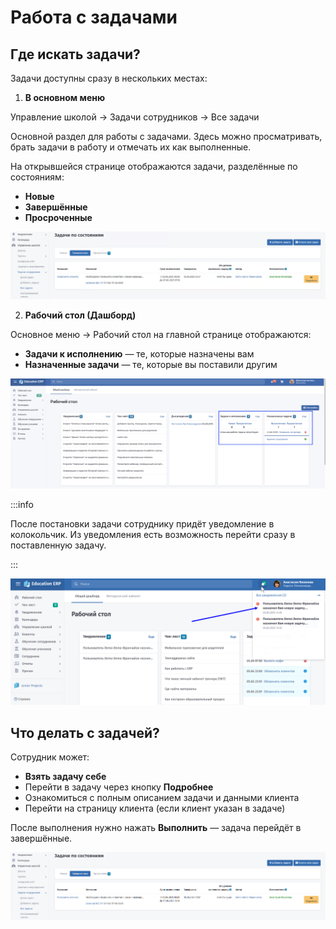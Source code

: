 # Работа с задачами

## Где искать задачи?

Задачи доступны сразу в нескольких местах:

1. **В основном меню**

Управление школой → Задачи сотрудников → Все задачи

Основной раздел для работы с задачами. Здесь можно просматривать, брать задачи в работу и отмечать их как выполненные.

На открывшейся странице отображаются задачи, разделённые по состояниям:

* **Новые**
* **Завершённые**
* **Просроченные**

![](<../../.gitbook/assets/image (3).png>)

2. **Рабочий стол (Дашборд)**

Основное меню → Рабочий стол  на главной странице отображаются:

* **Задачи к исполнению** — те, которые назначены вам
* **Назначенные задачи** — те, которые вы поставили другим

![](<../../.gitbook/assets/image (4).png>)

:::info

После постановки задачи сотруднику придёт уведомление в колокольчик. Из уведомления есть возможность перейти сразу в поставленную задачу.

:::

![](<../../.gitbook/assets/image (126).png>)

## Что делать с задачей?

Сотрудник может:

* **Взять задачу себе**
* Перейти в задачу через кнопку **Подробнее**
* Ознакомиться с полным описанием задачи и данными клиента
* Перейти на страницу клиента (если клиент указан в задаче)

После выполнения нужно нажать **Выполнить** — задача перейдёт в завершённые.

![](<../../.gitbook/assets/image (125).png>)
